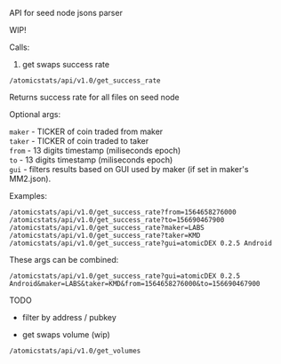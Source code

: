 API for seed node jsons parser

WIP!

Calls:

1) get swaps success rate

`/atomicstats/api/v1.0/get_success_rate`

Returns success rate for all files on seed node

Optional args:

`maker` - TICKER of coin traded from maker  
`taker` - TICKER of coin traded to taker  
`from` - 13 digits timestamp (miliseconds epoch)  
`to` - 13 digits timestamp (miliseconds epoch)  
`gui` - filters results based on GUI used by maker (if set in maker's MM2.json). 

Examples:  

`/atomicstats/api/v1.0/get_success_rate?from=1564658276000`  
`/atomicstats/api/v1.0/get_success_rate?to=156690467900`  
`/atomicstats/api/v1.0/get_success_rate?maker=LABS`  
`/atomicstats/api/v1.0/get_success_rate?taker=KMD`  
`/atomicstats/api/v1.0/get_success_rate?gui=atomicDEX 0.2.5 Android`  

These args can be combined:   

`/atomicstats/api/v1.0/get_success_rate?gui=atomicDEX 0.2.5 Android&maker=LABS&taker=KMD&from=1564658276000&to=156690467900`

TODO

- filter by address / pubkey

- get swaps volume (wip)

`/atomicstats/api/v1.0/get_volumes`
